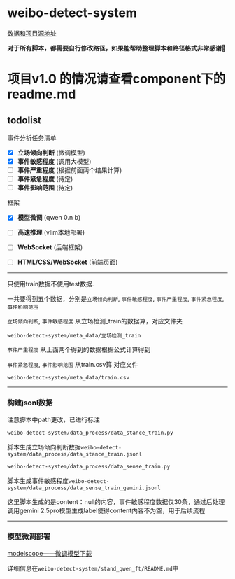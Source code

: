 # weibo-detect-system

[数据和项目源地址](https://tianchi.aliyun.com/competition/entrance/532363/information)

**对于所有脚本，都需要自行修改路径，如果能帮助整理脚本和路径格式非常感谢🙏**

# 项目v1.0 的情况请查看component下的readme.md



todolist
---
事件分析任务清单
- [x] **立场倾向判断** (微调模型)
- [x] **事件敏感程度** (调用大模型)
- [ ] **事件严重程度** (根据前面两个结果计算)
- [ ] **事件紧急程度** (待定)
- [ ] **事件影响范围** (待定)

框架
- [x] **模型微调** (qwen 0.n b)
- [ ] **高速推理** (vllm本地部署)
- [ ] **WebSocket** (后端框架)
- [ ] **HTML/CSS/WebSocket** (前端页面)


---

只使用train数据不使用test数据.

一共要得到五个数据，分别是`立场倾向判断`, `事件敏感程度`, `事件严重程度`, `事件紧急程度`, `事件影响范围`

`立场倾向判断`, `事件敏感程度` 从立场检测_train的数据算，对应文件夹

`weibo-detect-system/meta_data/立场检测_train`

`事件严重程度` 从上面两个得到的数据根据公式计算得到

`事件紧急程度`, `事件影响范围` 从train.csv算 对应文件

`weibo-detect-system/meta_data/train.csv`

---
### 构建jsonl数据
注意脚本中path更改，已进行标注

```bash
weibo-detect-system/data_process/data_stance_train.py 
```
脚本生成立场倾向判断数据`weibo-detect-system/data_process/data_stance_train.jsonl`

```bash
weibo-detect-system/data_process/data_sense_train.py
```
脚本生成事件敏感程度`weibo-detect-system/data_process/data_sense_train_gemini.jsonl`

这里脚本生成的是content：null的内容，事件敏感程度数据仅30条，通过后处理调用gemini 2.5pro模型生成label使得content内容不为空，用于后续流程

---
### 模型微调部署

[modelscope——微调模型下载](https://www.modelscope.cn/models/dabu46/qwen2.5-0.5b-ft-stand_detect/summary)


详细信息在`weibo-detect-system/stand_qwen_ft/README.md`中



